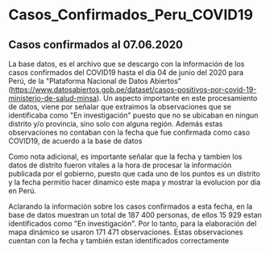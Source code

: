 # Casos_Confirmados_Peru_COVID19

## Casos confirmados al 07.06.2020
La base datos, es el archivo que se descargo con la información de los casos confirmados del COVID19 hasta el dia 04 de junio del 2020 para Perú, de la "Plataforma Nacional de Datos Abiertos" (https://www.datosabiertos.gob.pe/dataset/casos-positivos-por-covid-19-ministerio-de-salud-minsa). Un aspecto importante en este procesamiento de datos, viene por señalar que extraimos la observaciones que se identificaba como "En investigación" puesto que no se ubicaban en ningun distrito y/o provincia, sino solo con alguna región. Además estas observaciones no contaban con la fecha que fue confirmada como caso COVID19, de acuerdo a la base de datos

Como nota adicional, es importante señalar que la fecha y tambien los datos de distrito fueron vitales a la hora de procesar la información publicada por el gobierno, puesto que cada uno de los puntos es un distrito y la fecha permitio hacer dinamico este mapa y mostrar la evolucion por dia en Perú.

Aclarando la información sobre los casos confirmados a esta fecha, en la base de datos muestran un total de 187 400 personas, de ellos 15 929 estan identificados como "En investigación". Por lo tanto, para la elaboración del mapa dinámico se usaron 171 471 observaciones. Estas observaciones cuentan con la fecha y también estan identificados correctamente
